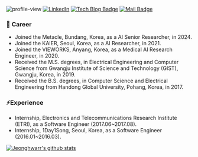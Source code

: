 ![profile-view](https://komarev.com/ghpvc/?username=jeongHwarr)
[![LinkedIn](http://img.shields.io/badge/-LinkedIn-navy?style=flat&logo=linkedin&link=https://zzsza.github.io/)](https://www.linkedin.com/in/jeonghwa-yoo-8403a716b)
[![Tech Blog Badge](http://img.shields.io/badge/-Tech%20blog-black?style=flat&logo=github&link=https://zzsza.github.io/)](https://jeonghwarr.github.io/)
[![Mail Badge](https://img.shields.io/badge/Mail-d14836?style=flat&logo=invoice-ninja&logoColor=white&link=mailto:green2368@naver.com)](mailto:green2368@naver.com)


### 🔭 <b>Career</b>
- Joined the Metacle, Bundang, Korea, as a AI Senior Researcher, in 2024. 
- Joined the KAIER, Seoul, Korea, as a AI Researcher, in 2021.
- Joined the VIEWORKS, Anyang, Korea, as a Medical AI Research Engineer, in 2020.
- Received the M.S. degrees, in Electrical Engineering and Computer Science from Gwangju Institute of Science and Technology (GIST), Gwangju, Korea, in 2019.
- Received the B.S. degrees, in Computer Science and Electrical Engineering from Handong Global University, Pohang, Korea, in 2017.

### ⚡<b>Experience</b>
- Internship, Electronics and Telecommunications Research Institute (ETRI), as a Software Engineer (2017.06~2017.08).
- Internship, 1Day1Song, Seoul, Korea, as a Software Engineer (2016.01~2016.03).

 [![Jeonghwarr's github stats](https://github-readme-stats-seven-eosin-58.vercel.app/api?username=jeongHwarr)](https://github.com/jeongHwarr/github-readme-stats)
 <!--
 ![Top Langs](https://github-readme-stats.vercel.app/api/top-langs/?username=jeongHwarr&size_weight=0.5&count_weight=0.5)
 -->
 
<!--
**jeonghwaYoo/jeonghwaYoo** is a ✨ _special_ ✨ repository because its `README.md` (this file) appears on your GitHub profile.

Here are some ideas to get you started:

- 🔭 I’m currently working on ...
- 🌱 I’m currently learning ...
- 👯 I’m looking to collaborate on ...
- 🤔 I’m looking for help with ...
- 💬 Ask me about ...
- 📫 How to reach me: ...
- 😄 Pronouns: ...
- ⚡ Fun fact: ...
 <div align=center>
	
[![Hits](https://hits.seeyoufarm.com/api/count/incr/badge.svg?url=https%3A%2F%2Fgithub.com%2FjeonghwaYoo&count_bg=%231A6DE5&title_bg=%23555555&icon=&icon_color=%23BCA9A9&title=hits&edge_flat=false)](https://hits.seeyoufarm.com)
	
 </div>
-->
